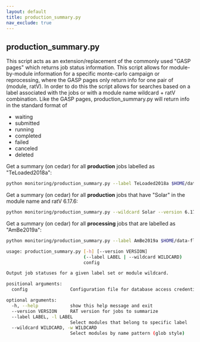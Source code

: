 ```yaml
---
layout: default
title: production_summary.py
nav_exclude: true
---
```


## production_summary.py 

 This script acts as an extension/replacement of the commonly used "GASP pages" which returns job status information. This script allows for module-by-module information for a specific monte-carlo campaign or reprocessing, where the GASP pages only return info for one pair of (module, ratV). In order to do this the script allows for searches based on a label associated with the jobs or with a module name wildcard + ratV combination. Like the GASP pages, production_summary.py will return info in the standard format of 
 * waiting
 * submitted
 * running
 * completed
 * failed
 * canceled
 * deleted
 
 Get a summary (on cedar) for all **production** jobs labelled as "TeLoaded2018a": 
 ```bash
 python monitoring/production_summary.py --label TeLoaded2018a $HOME/data-flow/gasp/config/slurm_production.cfg
```

Get a summary (on cedar) for all **production** jobs that have "Solar" in the module name and ratV 6.17.6: 
```bash
python monitoring/production_summary.py --wildcard Solar --version 6.17.6 $HOME/data-flow/gasp/config/slurm_production.cfg
```

Get a summary (on cedar) for all **processing** jobs that are labelled as "AmBe2019a": 
```bash
python monitoring/production_summary.py --label AmBe2019a $HOME/data-flow/gasp/config/slurm_processing.cfg

usage: production_summary.py [-h] [--version VERSION]
                             (--label LABEL | --wildcard WILDCARD)
                             config

Output job statuses for a given label set or module wildcard.

positional arguments:
  config                Configuration file for database access credentials

optional arguments:
  -h, --help            show this help message and exit
  --version VERSION     RAT version for jobs to summarize
  --label LABEL, -l LABEL
                        Select modules that belong to specific label
  --wildcard WILDCARD, -w WILDCARD
                        Select modules by name pattern (glob style)
```
